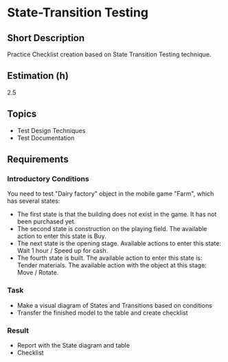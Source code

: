 # State-Transition Testing

## Short Description

Practice Checklist creation based on State Transition Testing technique.

## Estimation (h)

2.5

## Topics

* Test Design Techniques
* Test Documentation

## Requirements

### Introductory Conditions

You need to test "Dairy factory" object in the mobile game "Farm", which has several states:

* The first state is that the building does not exist in the game. It has not been purchased yet.
* The second state is construction on the playing field. The available action to enter this state is Buy.
* The next state is the opening stage. Available actions to enter this state: Wait 1 hour / Speed up for cash.
* The fourth state is built. The available action to enter this state is: Tender materials. The available action with
  the object at this stage: Move / Rotate.

### Task

* Make a visual diagram of States and Transitions based on conditions
* Transfer the finished model to the table and create checklist

### Result

* Report with the State diagram and table
* Checklist
